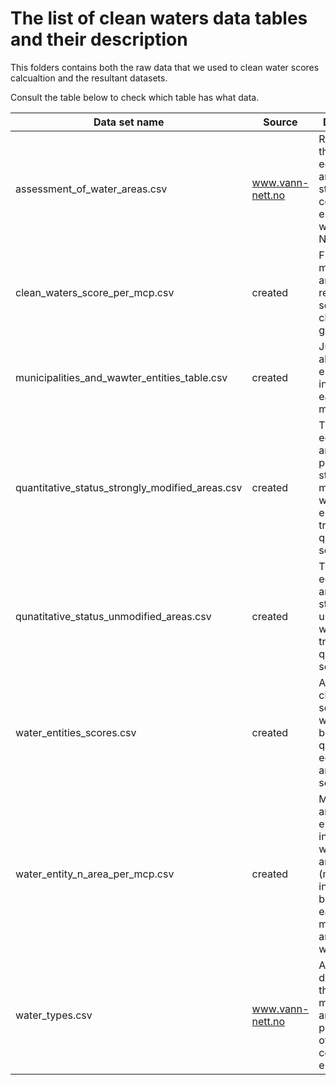 # The list of clean waters data tables and their description

This folders contains both the raw data that we used to clean water scores calcualtion and the resultant datasets.

Consult the table below to check which table has what data.

Data set name |Source     | Description
--------------|-----------|---------------
assessment_of_water_areas.csv| www.vann-nett.no| Raw data on the ecological and chemical status of coastal water entities in the whole Norway
clean_waters_score_per_mcp.csv | created  | Final table of municipalities and their respective scores for clean waters goal
municipalities_and_wawter_entities_table.csv| created| Just a list of all the water entities that intersect with each municipality
quantitative_status_strongly_modified_areas.csv| created | The ecological and chemical potential of strongly modified water entities, transalted to qunatitative scores
qunatitative_status_unmodified_areas.csv | created| The ecologcial and chemcial status of unmodified water entities translated to qunatitative scores
water_entities_scores.csv | created| Average clean water scores per water entity, based on quantitave ecological and chemical scores
water_entity_n_area_per_mcp.csv|created |Municipalities and water entities intersecting with them, and areas (m^2) of the intersection between each municipality and each water entity
water_types.csv| www.vann-nett.no| A table describing the category, morphology and other parameters of each coastal water entity. 

